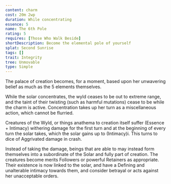 ```yaml
---
content: charm
cost: 20m 2wp
duration: While concentrating
essence: 5
name: The 6th Pole
rating: 5
requires: [Those Who Walk Beside]
shortDescription: Become the elemental pole of yourself
splat: Second Sunrise
tags: []
trait: Integrity
tree: Unmovable
type: Simple
---
```


The palace of creation becomes, for a moment, based upon her unwavering belief as much as the 5 elements themselves.

While the solar concentrates, the wyld ceases to be out to extreme range, and the taint of their twisting (such as harmful mutations) cease to be while the charm is active. Concentration takes up her turn as a miscellaneous action, which cannot be flurried.

Creatures of the Wyld, or things anathema to creation itself suffer (Essence + Intimacy) withering damage for the first turn and at the beginning of every turn the solar takes, which the solar gains up to (Intimacy)i. This turns to dice of Aggrivated damage in crash.

Instead of taking the damage, beings that are able to may instead form themselves into a subordinate of the Solar and fully part of creation. The creatures become merits Followers or powerful Retainers as appropriate. Their existence is now linked to the solar, and have a Defining and unalterable intimacy towards them, and consider betrayal or acts against her unacceptable orders.
